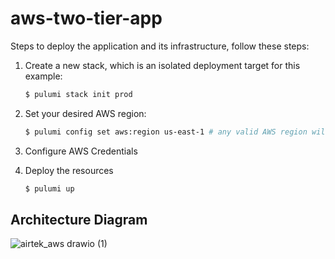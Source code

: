 # aws-two-tier-app

Steps to deploy the application and its infrastructure, follow these steps:

1. Create a new stack, which is an isolated deployment target for this example:

    ```bash
    $ pulumi stack init prod
    ```

1. Set your desired AWS region:

    ```bash
    $ pulumi config set aws:region us-east-1 # any valid AWS region will work
    ```
1. Configure AWS Credentials

1. Deploy the resources

    ```bash
    $ pulumi up

## Architecture Diagram

![airtek_aws drawio (1)](https://user-images.githubusercontent.com/1333271/235488005-3370985b-ff9e-416e-bce6-2c91a1b0ec76.png)
